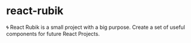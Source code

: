 # react-rubik
🌀 React Rubik is a small project with a big purpose. Create a set of useful components for future React Projects.
